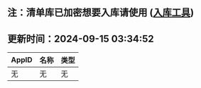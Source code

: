 ## 注：清单库已加密想要入库请使用 ([入库工具](https://github.com/BlankTMing/ManifestAutoUpdate/releases))

## 更新时间：2024-09-15 03:34:52
| AppID | 名称 | 类型  |
| :-------------------- | :----------------------------- | :----------- |
| 无 | 无 | 无 |
